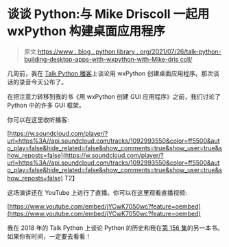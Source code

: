# 谈谈 Python:与 Mike Driscoll 一起用 wxPython 构建桌面应用程序

> 原文:[https://www . blog . python library . org/2021/07/26/talk-python-building-desktop-apps-with-wxpython-with-Mike-dris coll/](https://www.blog.pythonlibrary.org/2021/07/26/talk-python-building-desktop-apps-with-wxpython-with-mike-driscoll/)

几周前，我在 [Talk Python 播客](https://talkpython.fm/episodes/show/326/building-desktop-apps-with-wxpython)上谈论用 wxPython 创建桌面应用程序。那次谈话的录音今天公布了。

在把注意力转移到我的书《用 wxPython 创建 GUI 应用程序》之前，我们讨论了 Python 中的许多 GUI 框架。

你可以在这里收听播客:

[https://w.soundcloud.com/player/?url=https%3A//api.soundcloud.com/tracks/1092993550&color=ff5500&auto_play=false&hide_related=false&show_comments=true&show_user=true&show_reposts=false](https://w.soundcloud.com/player/?url=https%3A//api.soundcloud.com/tracks/1092993550&color=ff5500&auto_play=false&hide_related=false&show_comments=true&show_user=true&show_reposts=false)
T2】

这场演讲还在 YouTube 上进行了直播。你可以在这里观看直播视频:

[https://www.youtube.com/embed/jYCwK7050wc?feature=oembed](https://www.youtube.com/embed/jYCwK7050wc?feature=oembed)

我在 2018 年的 Talk Python 上谈论 Python 的历史和我在[第 156 集](https://talkpython.fm/episodes/show/156/python-history-and-perspectives)的另一本书。如果你有时间，一定要去看看！